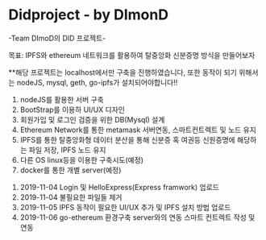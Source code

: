 ﻿# Didproject - by DImonD

-Team DImoD의 DID 프로젝트-

목표: IPFS와 ethereum 네트워크를 활용하여 탈중앙화 신분증명 방식을 만들어보자

**해당 프로젝트는 localhost에서만 구축을 진행하였습니다, 또한 동작이 되기 위해서는 nodeJS, mysql, geth, go-ipfs가 설치되어야합니다!!

1. nodeJS를 활용한 서버 구축
2. BootStrap를 이용하 UI/UX 디자인
3. 회원가입 및 로그인 검증을 위한 DB(Mysql) 설계
4. Ethereum Network를 통한 metamask 서버연동, 스마트컨트렉트 및 노드 유지  
5. IPFS를 통한 탈중앙화형 데이터 분산을 통해 신분증 혹 여권등 신원증명에 해당하는 파일 저장, IPFS 노드 유지
6. 다른 OS linux등을 이용한 구축시도(예정)
7. docker를 통한 개별 server(예정)

1) 2019-11-04 Login 및 HelloExpress(Express framwork) 업로드
2) 2019-11-04 불필요한 파일들 제거
3) 2019-11-05 IPFS 동작이 필요한 UI/UX 추가 및 IPFS 설치 방법 업로드
4) 2019-11-06 go-ethereum 환경구축 server와의 연동 스마트 컨트렉트 작성 및 연동
